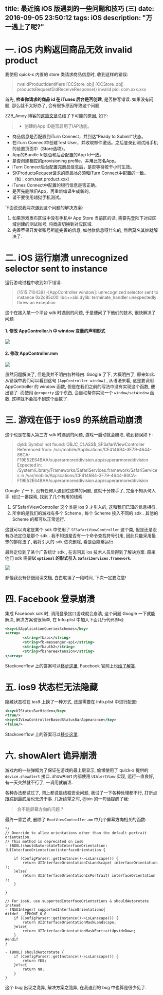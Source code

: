 title: 最近搞 iOS 版遇到的一些问题和技巧 (三)
date: 2016-09-05 23:50:12
tags: iOS
description: "万一遇上了呢?"
---


# 一. iOS 内购返回商品无效 invalid product

我使用 quick-x 内置的 store 类请求商品信息时, 收到这样的错误:

> nvalidProductIdentifiers [CCStore_obj] 
[CCStore_obj] productsRequestDidReceiveResponse() invalid pid: com.xxx.xxx

首先, **检查你请求的商品 id 在 iTunes 后台是否创建**, 是否拼写错误. 如果没有问题, 那么就不太好办了, 会有很多原因导致这个问题.

ZZB_Amoy 博客的[这篇文章][1]总结了下可能的原因, 如下:

>+ 创建的App ID是否启用了IAP功能。
+ 商品信息是否配置到iTurn Connect，并到达“Ready to Submit”状态。
+ 在iTurn Connect中创建Test User，并收取邮件激活。之后登录到测试用手机的设置页面中（Store选项）。
+ App的Bundle Id是否和后台配置的App Id一致。
+ 是否创建相应的provisioning profile，并用此签名App。
+ iTurn Connect后台配置完商品信息后，是否等待若干小时生效。
+ SKProductsRequest请求的商品Id必须和iTurn Connect中配置的一致。（如：com.test.product.xxx）
+ iTunes Connect中配置的银行信息是否正确。
+ 是否先删除旧App，再重新编译生成新的。
+ 请不要使用越狱手机测试。

下面说说我两次遇到这个问题的解决方案:

1. 如果游戏发布区域中没有手机中 App Store 当前区的话, 需要先登陆下对应区域创建的测试账号, 将商店切换到对应区域.
2. 完善苹果开发者账号所能完善的信息, 如付款信息呀什么的, 然后莫名其妙就解决了.


# 二. iOS 运行崩溃 unrecognized selector sent to instance

运行游戏过程中收到如下错误:

> [1515:710439] -[AppController window]: unrecognized selector sent to instance 0x2c85c00
libc++abi.dylib: terminate_handler unexpectedly threw an exception

这个在接入某一个平台 sdk 时遇到的问题, 于是便问了下他们的技术, 很快解决了问题. 

#### 1. 修改 AppController.h 中 window 变量的声明形式

![][2]

#### 2. 修改 AppController.mm

![][3]

虽然问题解决了, 但是我并不明白各种缘由. Google 了下, 大概明白了, 原来如此. 从错误中我们可以看到这句 `[AppController window]` , 从语法来看, 这是要调用 AppController 的 window 函数, 但是在我们之前的写法中没有实现这个函数, 便出错了. 而使用 `@property` 这个东西, 会自动帮你实现一个 `window/setWindow` 函数, 这样就不会找不到这个函数了.

# 三. 游戏在低于 ios9 的系统启动崩溃

这个也是在接入第三方 sdk 时遇到的问题, 游戏一启动就会崩溃, 收到错误如下:

> dyld: Symbol not found: _OBJC_CLASS_$_SFSafariViewController
  Referenced from: /var/mobile/Applications/CF4146B4-3F79-4644-86CA-F19E52E64BAA/superarmoreddivision.app/superarmoreddivision
  Expected in: /System/Library/Frameworks/SafariServices.framework/SafariServices
 in /var/mobile/Applications/CF4146B4-3F79-4644-86CA-F19E52E64BAA/superarmoreddivision.app/superarmoreddivision

Google 了一下, 没有任何人遇到过这样的问题, 这就十分棘手了, 完全不知从何入手. 经过一番探索, 找到了几个有用的线索:

1. SFSafariViewController 这个类是 ios 9 才引入的, 这和我们已知的信息相符.
2. 所幸的是我们的游戏有多个 Scheme , 每个 Scheme 接入不同的 sdk . 其他的 Scheme 的都可以正常运行.

这就可以肯定是某个 sdk 中使用了 `SFSafariViewController` 这个类, 但是还是没有办法定位是那个 sdk . 我不知道是否有一个命令查找符号引用, 因此只能采用最笨的排除法了, 我将引入的 sdk 依次删除, 看是否能够运行.

最终定位到了某个广告统计 sdk , 在询问其 ios 技术人员后得到了解决方案. 原来他们 sdk 需要**以 `optional` 的形式引入 `SafariServices.framework`**.

![][4]

都怪我没有仔细阅读文档, 白白耽误了一段时间, 下次一定要注意!

# 四. Facebook 登录崩溃

集成 Facebook sdk 时, 调用登录接口游戏就会崩溃, 这个问题 Google 一下就能解决, 解决方案也很简单, 在 Info.plist 中加入下面几行代码即可:

```xml
<key>LSApplicationQueriesSchemes</key>
<array>
        <string>fbapi</string>
        <string>fb-messenger-api</string>
        <string>fbauth2</string>
        <string>fbshareextension</string>
</array>
```

Stackoverflow 上的答案可以[移步这里][5], Facebook 官网上也[给了解答][6].

# 五. ios9 状态栏无法隐藏

隐藏状态栏在 ios9 上换了一种方式, 还是需要在 Info.plist 中进行配置:

```xml
<key>UIStatusBarHidden</key>
<true/>
<key>UIViewControllerBasedStatusBarAppearance</key>
<false/>
```

Stackoverflow 上的答案可以[移步这里][7].

# 六. showAlert 诡异崩溃

游戏内的一些弹框为了保证在游戏的最上层显示, 偷懒使用了 quick-x 提供的 `device.showAlert` 接口. showAlert 内部使用 `UIAlertView` 实现, 运行一直良好, 有一天突然就不行了, 一调用就崩溃. 

各种办法都试过了, 网上都说是线程安全问题, 我试了一下各种处理都不行, 打断点跟踪到最底层也无济于事. 几近绝望之时, @bin 的一句话提醒了我:

> 会不是屏幕方向的问题 ? 

最终一番尝试, 删除了 `RootViewController.mm` 中几个屏幕方向相关的函数:

```objc
*/
// Override to allow orientations other than the default portrait orientation.
// This method is deprecated on ios6
- (BOOL)shouldAutorotateToInterfaceOrientation:(UIInterfaceOrientation)interfaceOrientation {
    
    if (ConfigParser::getInstance()->isLanscape()) {
        return UIInterfaceOrientationIsLandscape( interfaceOrientation );
    }else{
        return UIInterfaceOrientationIsPortrait( interfaceOrientation );
    }
    
}

// For ios6, use supportedInterfaceOrientations & shouldAutorotate instead
- (NSUInteger) supportedInterfaceOrientations{
#ifdef __IPHONE_6_0
    if (ConfigParser::getInstance()->isLanscape()) {
        return UIInterfaceOrientationMaskLandscape;
    }else{
        return UIInterfaceOrientationMaskPortraitUpsideDown;
    }
#endif
}

- (BOOL) shouldAutorotate {
    if (ConfigParser::getInstance()->isLanscape()) {
        return YES;
    }else{
        return NO;
    }
}
```

这个 bug 出现之诡异, 解决方案之诡异, 在我遇到的 bug 中也算是很少见了.


[1]: http://blog.sina.com.cn/s/blog_a6a46b330101dgju.html
[2]: http://ww2.sinaimg.cn/large/7f870d23gw1f7j62j0mfuj20dw02n3yy.jpg
[3]: http://ww2.sinaimg.cn/large/7f870d23gw1f7j665yyacj207901zq32.jpg
[4]: http://ww1.sinaimg.cn/large/7f870d23gw1f7kanujs5rj20ol018jrf.jpg
[5]: http://stackoverflow.com/a/33489214
[6]: https://developers.facebook.com/docs/ios/ios9
[7]: http://stackoverflow.com/a/32965748

